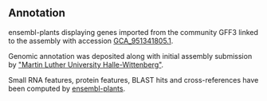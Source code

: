 **Annotation**
----------

ensembl-plants displaying genes imported from the community GFF3 linked to the assembly with accession [GCA\_951341805.1](http://www.ebi.ac.uk/ena/data/view/GCA_951341805.1).

Genomic annotation was deposited along with initial assembly submission by ["Martin Luther University Halle-Wittenberg"](https://www.uni-halle.de/?lang=en).

Small RNA features, protein features, BLAST hits and cross-references have been
computed by [ensembl-plants](https://plants.ensembl.org/info/genome/annotation/index.html).
